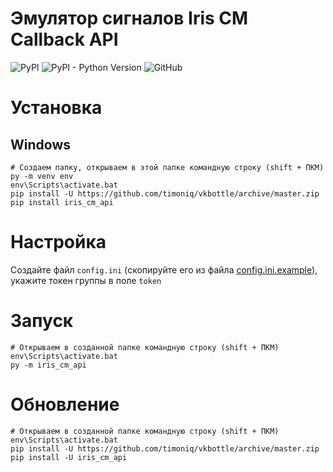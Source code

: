 # Эмулятор сигналов Iris CM Callback API

![PyPI](https://img.shields.io/pypi/v/iris-cm-api)
![PyPI - Python Version](https://img.shields.io/pypi/pyversions/iris-cm-api)
![GitHub](https://img.shields.io/github/license/lordralinc/iris_cm_api_emulator)

# Установка 

## Windows
```shell
# Создаем папку, открываем в этой папке командную строку (shift + ПКМ)
py -m venv env
env\Scripts\activate.bat
pip install -U https://github.com/timoniq/vkbottle/archive/master.zip
pip install iris_cm_api
```

# Настройка
Создайте файл `config.ini` (скопируйте его из файла [config.ini.example](https://github.com/lordralinc/iris_cm_api_emulator/blob/master/config.ini.example)), укажите токен группы в поле `token`

# Запуск
```shell
# Открываем в созданной папке командную строку (shift + ПКМ)
env\Scripts\activate.bat
py -m iris_cm_api
```

# Обновление 
```shell
# Открываем в созданной папке командную строку (shift + ПКМ)
env\Scripts\activate.bat
pip install -U https://github.com/timoniq/vkbottle/archive/master.zip
pip install -U iris_cm_api
```

